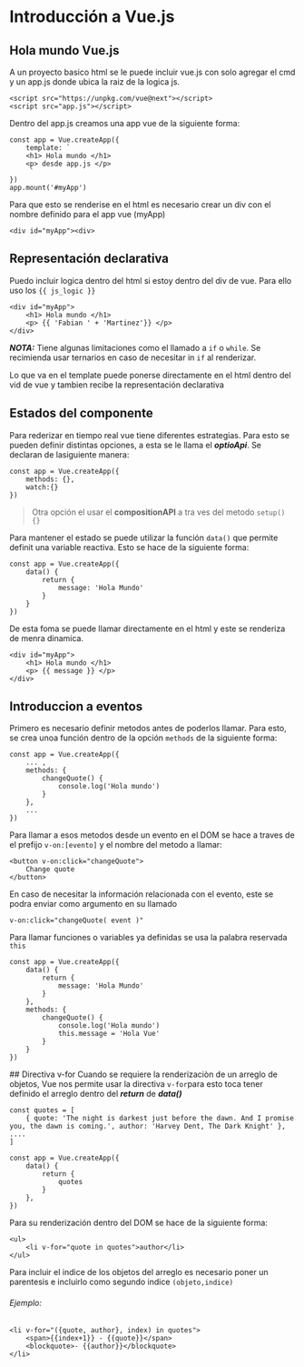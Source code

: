 # Introducción a Vue.js

## Hola mundo Vue.js
A un proyecto basico html se le puede incluir vue.js con solo agregar el cmd y un app.js donde ubica la raiz de la logica js.

    <script src="https://unpkg.com/vue@next"></script>
    <script src="app.js"></script>

Dentro del app.js creamos una app vue de la siguiente forma:

    const app = Vue.createApp({
        template: `
        <h1> Hola mundo </h1>
        <p> desde app.js </p>
         `
    })
    app.mount('#myApp')

Para que esto se renderise en el html es necesario crear un div con el nombre definido para el app vue (myApp)

    <div id="myApp"><div>

## Representación declarativa
Puedo incluir logica dentro del html si estoy dentro del div de vue. Para ello uso los `{{ js_logic }}`
    
    <div id="myApp">
        <h1> Hola mundo </h1>
        <p> {{ 'Fabian ' + 'Martinez'}} </p>
    </div>

***NOTA:*** Tiene algunas limitaciones como el llamado a `if` o `while`. Se recimienda usar ternarios en caso de necesitar in `if` al renderizar.

Lo que va en el template puede ponerse directamente en el html dentro del vid de vue y tambien recibe la representación declarativa

## Estados del componente
Para rederizar en tiempo real vue tiene diferentes estrategias. Para esto se pueden definir distintas opciones, a esta se le llama el ***optioApi***. Se declaran de lasiguiente manera:

    const app = Vue.createApp({
        methods: {},
        watch:{}
    })

> Otra opción el usar el **compositionAPI** a tra ves del metodo `setup() {}`

Para mantener el estado se puede utilizar la función `data()` que permite definit una variable reactiva. Esto se hace de la siguiente forma:

    const app = Vue.createApp({
        data() {
            return {
                message: 'Hola Mundo'
            }
        }
    })

De esta foma se puede llamar directamente en el html y este se renderiza de menra dinamica.

    <div id="myApp">
        <h1> Hola mundo </h1>
        <p> {{ message }} </p>
    </div>

## Introduccion a eventos
Primero es necesario definir metodos antes de poderlos llamar. Para esto, se crea unoa función dentro de la opción `methods` de la siguiente forma:

    const app = Vue.createApp({
        ... ,
        methods: {
            changeQuote() {
                console.log('Hola mundo')
            }
        },
        ...
    })

Para llamar a esos metodos desde un evento en el DOM se hace a traves de el prefijo `v-on:[evento]` y el nombre del metodo a llamar:
    
    <button v-on:click="changeQuote">
        Change quote
    </button>

En caso de necesitar la información relacionada con el evento, este se podra enviar como argumento en su llamado 
    
    v-on:click="changeQuote( event )"

Para llamar funciones o variables ya definidas se usa la palabra reservada `this` 

    const app = Vue.createApp({
        data() {
            return {
                message: 'Hola Mundo'
            }
        },
        methods: {
            changeQuote() {
                console.log('Hola mundo')
                this.message = 'Hola Vue'
            }
        }
    })

## Directiva v-for
Cuando se requiere la renderizaciòn de un arreglo de objetos, Vue nos permite usar la directiva `v-for`para esto toca tener definido el arreglo dentro del ***return*** de ***data()*** 

    const quotes = [
        { quote: 'The night is darkest just before the dawn. And I promise you, the dawn is coming.', author: 'Harvey Dent, The Dark Knight' }, ....
    ]

    const app = Vue.createApp({
        data() {
            return {
                quotes
            }
        },
    })

Para su renderización dentro del DOM se hace de la siguiente forma:

    <ul>
        <li v-for="quote in quotes">author</li>
    </ul>

Para incluir el indice de los objetos del arreglo es necesario poner un parentesis e incluirlo como segundo indice `(objeto,indice)`

###### Ejemplo:

    <li v-for="({quote, author}, index) in quotes">
        <span>{{index+1}} - {{quote}}</span>
        <blockquote>- {{author}}</blockquote>
    </li>

